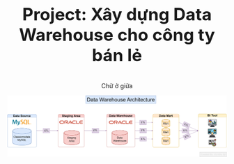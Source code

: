 <p align="center" style="font-size: 39px;"><strong>Project: Xây dựng Data Warehouse cho công ty bán lẻ</strong></p>

<p align="center">Chữ ở giữa</p>


![Data Warehouse Architecture](https://github.com/vuhuusy/Data-Warehouse-for-Classicmodels-Database/blob/main/data%20warehouse/Data%20Warehouse%20Architecture.png)
